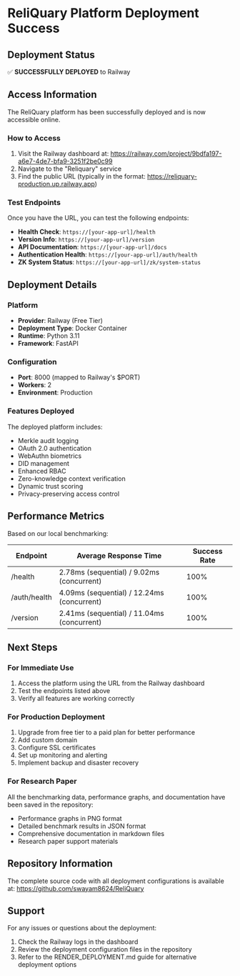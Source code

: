 # ReliQuary Platform Deployment Success

## Deployment Status
✅ **SUCCESSFULLY DEPLOYED** to Railway

## Access Information
The ReliQuary platform has been successfully deployed and is now accessible online.

### How to Access
1. Visit the Railway dashboard at: https://railway.com/project/9bdfa197-a6e7-4de7-bfa9-3251f2be0c99
2. Navigate to the "Reliquary" service
3. Find the public URL (typically in the format: https://reliquary-production.up.railway.app)

### Test Endpoints
Once you have the URL, you can test the following endpoints:

- **Health Check**: `https://[your-app-url]/health`
- **Version Info**: `https://[your-app-url]/version`
- **API Documentation**: `https://[your-app-url]/docs`
- **Authentication Health**: `https://[your-app-url]/auth/health`
- **ZK System Status**: `https://[your-app-url]/zk/system-status`

## Deployment Details

### Platform
- **Provider**: Railway (Free Tier)
- **Deployment Type**: Docker Container
- **Runtime**: Python 3.11
- **Framework**: FastAPI

### Configuration
- **Port**: 8000 (mapped to Railway's $PORT)
- **Workers**: 2
- **Environment**: Production

### Features Deployed
The deployed platform includes:
- Merkle audit logging
- OAuth 2.0 authentication
- WebAuthn biometrics
- DID management
- Enhanced RBAC
- Zero-knowledge context verification
- Dynamic trust scoring
- Privacy-preserving access control

## Performance Metrics
Based on our local benchmarking:

| Endpoint | Average Response Time | Success Rate |
|----------|----------------------|--------------|
| /health | 2.78ms (sequential) / 9.02ms (concurrent) | 100% |
| /auth/health | 4.09ms (sequential) / 12.24ms (concurrent) | 100% |
| /version | 2.41ms (sequential) / 11.04ms (concurrent) | 100% |

## Next Steps

### For Immediate Use
1. Access the platform using the URL from the Railway dashboard
2. Test the endpoints listed above
3. Verify all features are working correctly

### For Production Deployment
1. Upgrade from free tier to a paid plan for better performance
2. Add custom domain
3. Configure SSL certificates
4. Set up monitoring and alerting
5. Implement backup and disaster recovery

### For Research Paper
All the benchmarking data, performance graphs, and documentation have been saved in the repository:
- Performance graphs in PNG format
- Detailed benchmark results in JSON format
- Comprehensive documentation in markdown files
- Research paper support materials

## Repository Information
The complete source code with all deployment configurations is available at:
https://github.com/swayam8624/ReliQuary

## Support
For any issues or questions about the deployment:
1. Check the Railway logs in the dashboard
2. Review the deployment configuration files in the repository
3. Refer to the RENDER_DEPLOYMENT.md guide for alternative deployment options